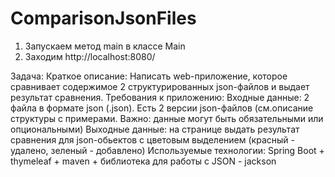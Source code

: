 # ComparisonJsonFiles

1) Запускаем метод main в классе Main 
2) Заходим http://localhost:8080/

Задача:
Краткое описание: 
	Написать web-приложение, которое сравнивает содержимое 2 структурированных json-файлов и выдает результат сравнения.
Требования к приложению:
	Входные данные:
		2 файла в формате json (.json).
		Есть 2 версии json-файлов (см.описание структуры c примерами. Важно: данные могут быть обязательными или опциональными)
	Выходные данные:
 на странице выдать результат сравнения для json-обьектов с цветовым выделением (красный - удалено, зеленый - добавлено)
Используемые технологии: Spring Boot + thymeleaf + maven + библиотека для работы с JSON - jackson
